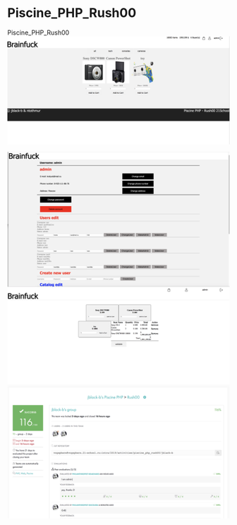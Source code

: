 # Piscine_PHP_Rush00
Piscine_PHP_Rush00
<img src="https://github.com/olesgedz/Piscine_PHP_Rush00/blob/master/imgs/Screen%20Shot%202019-05-06%20at%2018.20.20.png?raw=false">

<img src="https://github.com/olesgedz/Piscine_PHP_Rush00/blob/master/imgs/Screen%20Shot%202019-05-06%20at%2018.20.35.png?raw=false">
<img src="https://github.com/olesgedz/Piscine_PHP_Rush00/blob/master/imgs/Screen%20Shot%202019-05-06%20at%2018.21.03.png?raw=false">
<img src="https://github.com/olesgedz/Piscine_PHP_Rush00/blob/master/imgs/Screen%20Shot%202019-05-06%20at%2016.21.08.png?raw=false">
